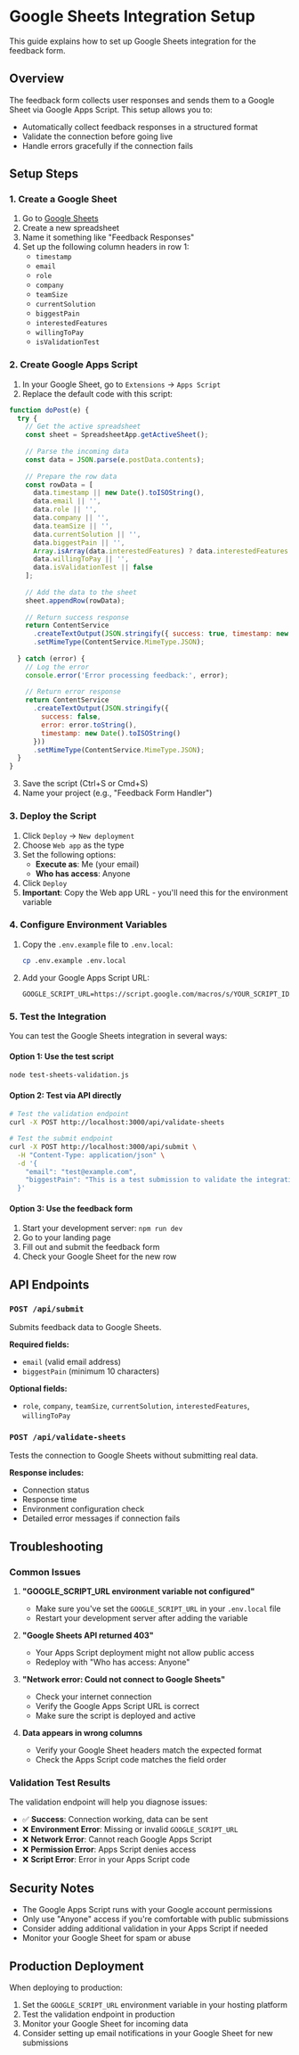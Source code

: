 # Google Sheets Integration Setup

This guide explains how to set up Google Sheets integration for the feedback form.

## Overview

The feedback form collects user responses and sends them to a Google Sheet via Google Apps Script. This setup allows you to:

- Automatically collect feedback responses in a structured format
- Validate the connection before going live
- Handle errors gracefully if the connection fails

## Setup Steps

### 1. Create a Google Sheet

1. Go to [Google Sheets](https://sheets.google.com)
2. Create a new spreadsheet
3. Name it something like "Feedback Responses"
4. Set up the following column headers in row 1:
   - `timestamp`
   - `email`
   - `role`
   - `company`
   - `teamSize`
   - `currentSolution`
   - `biggestPain`
   - `interestedFeatures`
   - `willingToPay`
   - `isValidationTest`

### 2. Create Google Apps Script

1. In your Google Sheet, go to `Extensions` → `Apps Script`
2. Replace the default code with this script:

```javascript
function doPost(e) {
  try {
    // Get the active spreadsheet
    const sheet = SpreadsheetApp.getActiveSheet();
    
    // Parse the incoming data
    const data = JSON.parse(e.postData.contents);
    
    // Prepare the row data
    const rowData = [
      data.timestamp || new Date().toISOString(),
      data.email || '',
      data.role || '',
      data.company || '',
      data.teamSize || '',
      data.currentSolution || '',
      data.biggestPain || '',
      Array.isArray(data.interestedFeatures) ? data.interestedFeatures.join(', ') : '',
      data.willingToPay || '',
      data.isValidationTest || false
    ];
    
    // Add the data to the sheet
    sheet.appendRow(rowData);
    
    // Return success response
    return ContentService
      .createTextOutput(JSON.stringify({ success: true, timestamp: new Date().toISOString() }))
      .setMimeType(ContentService.MimeType.JSON);
      
  } catch (error) {
    // Log the error
    console.error('Error processing feedback:', error);
    
    // Return error response
    return ContentService
      .createTextOutput(JSON.stringify({ 
        success: false, 
        error: error.toString(),
        timestamp: new Date().toISOString()
      }))
      .setMimeType(ContentService.MimeType.JSON);
  }
}
```

3. Save the script (Ctrl+S or Cmd+S)
4. Name your project (e.g., "Feedback Form Handler")

### 3. Deploy the Script

1. Click `Deploy` → `New deployment`
2. Choose `Web app` as the type
3. Set the following options:
   - **Execute as**: Me (your email)
   - **Who has access**: Anyone
4. Click `Deploy`
5. **Important**: Copy the Web app URL - you'll need this for the environment variable

### 4. Configure Environment Variables

1. Copy the `.env.example` file to `.env.local`:
   ```bash
   cp .env.example .env.local
   ```

2. Add your Google Apps Script URL:
   ```
   GOOGLE_SCRIPT_URL=https://script.google.com/macros/s/YOUR_SCRIPT_ID_HERE/exec
   ```

### 5. Test the Integration

You can test the Google Sheets integration in several ways:

#### Option 1: Use the test script
```bash
node test-sheets-validation.js
```

#### Option 2: Test via API directly
```bash
# Test the validation endpoint
curl -X POST http://localhost:3000/api/validate-sheets

# Test the submit endpoint
curl -X POST http://localhost:3000/api/submit \
  -H "Content-Type: application/json" \
  -d '{
    "email": "test@example.com",
    "biggestPain": "This is a test submission to validate the integration"
  }'
```

#### Option 3: Use the feedback form
1. Start your development server: `npm run dev`
2. Go to your landing page
3. Fill out and submit the feedback form
4. Check your Google Sheet for the new row

## API Endpoints

### `POST /api/submit`
Submits feedback data to Google Sheets.

**Required fields:**
- `email` (valid email address)
- `biggestPain` (minimum 10 characters)

**Optional fields:**
- `role`, `company`, `teamSize`, `currentSolution`, `interestedFeatures`, `willingToPay`

### `POST /api/validate-sheets`
Tests the connection to Google Sheets without submitting real data.

**Response includes:**
- Connection status
- Response time
- Environment configuration check
- Detailed error messages if connection fails

## Troubleshooting

### Common Issues

1. **"GOOGLE_SCRIPT_URL environment variable not configured"**
   - Make sure you've set the `GOOGLE_SCRIPT_URL` in your `.env.local` file
   - Restart your development server after adding the variable

2. **"Google Sheets API returned 403"**
   - Your Apps Script deployment might not allow public access
   - Redeploy with "Who has access: Anyone"

3. **"Network error: Could not connect to Google Sheets"**
   - Check your internet connection
   - Verify the Google Apps Script URL is correct
   - Make sure the script is deployed and active

4. **Data appears in wrong columns**
   - Verify your Google Sheet headers match the expected format
   - Check the Apps Script code matches the field order

### Validation Test Results

The validation endpoint will help you diagnose issues:

- ✅ **Success**: Connection working, data can be sent
- ❌ **Environment Error**: Missing or invalid `GOOGLE_SCRIPT_URL`
- ❌ **Network Error**: Cannot reach Google Apps Script
- ❌ **Permission Error**: Apps Script denies access
- ❌ **Script Error**: Error in your Apps Script code

## Security Notes

- The Google Apps Script runs with your Google account permissions
- Only use "Anyone" access if you're comfortable with public submissions
- Consider adding additional validation in your Apps Script if needed
- Monitor your Google Sheet for spam or abuse

## Production Deployment

When deploying to production:

1. Set the `GOOGLE_SCRIPT_URL` environment variable in your hosting platform
2. Test the validation endpoint in production
3. Monitor your Google Sheet for incoming data
4. Consider setting up email notifications in your Google Sheet for new submissions 